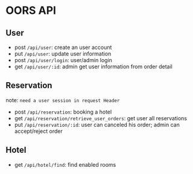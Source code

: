 # OORS API

## User

- post `/api/user`: create an user account
- put `/api/user`: update user information
- post `/api/user/login`: user/admin login
- get `/api/user/:id`: admin get user information from order detail

## Reservation

note: `need a user session in request Header`

- post `/api/reservation`: booking a hotel
- get `/api/reservation/retrieve_user_orders`: get user all reservations
- put `/api/reservation/:id`: user can canceled his order; admin can accept/reject order

## Hotel

- get `/api/hotel/find`: find enabled rooms
